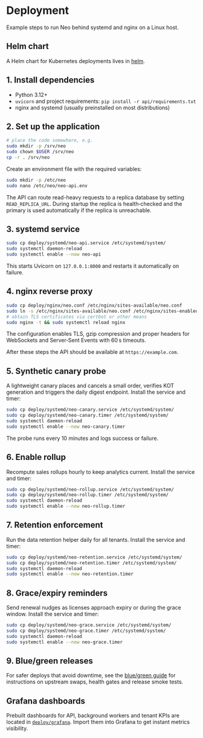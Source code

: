 # Deployment

Example steps to run Neo behind systemd and nginx on a Linux host.
## Helm chart

A Helm chart for Kubernetes deployments lives in [helm](helm/README.md).


## 1. Install dependencies
- Python 3.12+
- `uvicorn` and project requirements: `pip install -r api/requirements.txt`
- nginx and systemd (usually preinstalled on most distributions)

## 2. Set up the application
```bash
# place the code somewhere, e.g.
sudo mkdir -p /srv/neo
sudo chown $USER /srv/neo
cp -r . /srv/neo
```
Create an environment file with the required variables:
```bash
sudo mkdir -p /etc/neo
sudo nano /etc/neo/neo-api.env
```

The API can route read-heavy requests to a replica database by setting
`READ_REPLICA_URL`. During startup the replica is health‑checked and the
primary is used automatically if the replica is unreachable.

## 3. systemd service
```bash
sudo cp deploy/systemd/neo-api.service /etc/systemd/system/
sudo systemctl daemon-reload
sudo systemctl enable --now neo-api
```
This starts Uvicorn on `127.0.0.1:8000` and restarts it automatically on failure.

## 4. nginx reverse proxy
```bash
sudo cp deploy/nginx/neo.conf /etc/nginx/sites-available/neo.conf
sudo ln -s /etc/nginx/sites-available/neo.conf /etc/nginx/sites-enabled/
# obtain TLS certificates via certbot or other means
sudo nginx -t && sudo systemctl reload nginx
```
The configuration enables TLS, gzip compression and proper headers for
WebSockets and Server‑Sent Events with 60 s timeouts.

After these steps the API should be available at `https://example.com`.

## 5. Synthetic canary probe
A lightweight canary places and cancels a small order, verifies KOT generation and triggers the daily digest endpoint. Install the service and timer:

```bash
sudo cp deploy/systemd/neo-canary.service /etc/systemd/system/
sudo cp deploy/systemd/neo-canary.timer /etc/systemd/system/
sudo systemctl daemon-reload
sudo systemctl enable --now neo-canary.timer
```

The probe runs every 10 minutes and logs success or failure.

## 6. Enable rollup
Recompute sales rollups hourly to keep analytics current. Install the service and timer:

```bash
sudo cp deploy/systemd/neo-rollup.service /etc/systemd/system/
sudo cp deploy/systemd/neo-rollup.timer /etc/systemd/system/
sudo systemctl daemon-reload
sudo systemctl enable --now neo-rollup.timer
```


## 7. Retention enforcement
Run the data retention helper daily for all tenants. Install the service and timer:

```bash
sudo cp deploy/systemd/neo-retention.service /etc/systemd/system/
sudo cp deploy/systemd/neo-retention.timer /etc/systemd/system/
sudo systemctl daemon-reload
sudo systemctl enable --now neo-retention.timer
```

## 8. Grace/expiry reminders
Send renewal nudges as licenses approach expiry or during the grace window. Install the service and timer:

```bash
sudo cp deploy/systemd/neo-grace.service /etc/systemd/system/
sudo cp deploy/systemd/neo-grace.timer /etc/systemd/system/
sudo systemctl daemon-reload
sudo systemctl enable --now neo-grace.timer
```

## 9. Blue/green releases
For safer deploys that avoid downtime, see the [blue/green guide](bluegreen/README.md)
for instructions on upstream swaps, health gates and release smoke tests.
## Grafana dashboards

Prebuilt dashboards for API, background workers and tenant KPIs are located in
[`deploy/grafana`](grafana/README.md). Import them into Grafana to get instant
metrics visibility.

